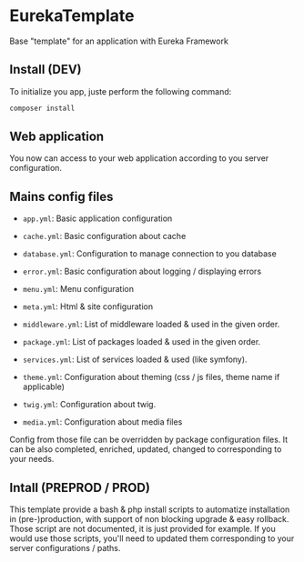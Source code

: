 # EurekaTemplate
Base "template" for an application with Eureka Framework


## Install (DEV)
To initialize you app, juste perform the following command:
```bash
composer install
```

## Web application
You now can access to your web application according to you server configuration.

## Mains config files
 - `app.yml`: Basic application configuration
 - `cache.yml`: Basic configuration about cache
 - `database.yml`: Configuration to manage connection to you database
 - `error.yml`: Basic configuration about logging / displaying errors
 - `menu.yml`: Menu configuration
 - `meta.yml`: Html & site configuration
 - `middleware.yml`: List of middleware loaded & used in the given order.
 - `package.yml`: List of packages loaded & used in the given order.
 - `services.yml`: List of services loaded & used (like symfony).
 - `theme.yml`: Configuration about theming (css / js files, theme name if applicable)
 - `twig.yml`: Configuration about twig.

 - `media.yml`: Configuration about media files

  Config from those file can be overridden by package configuration files.
  It can be also completed, enriched, updated, changed to corresponding to your needs.

## Intall (PREPROD / PROD)
This template provide a bash & php install scripts to automatize installation in (pre-)production, with
support of non blocking upgrade & easy rollback.
Those script are not documented, it is just provided for example.
If you would use those scripts, you'll need to updated them corresponding to your
server configurations / paths.
